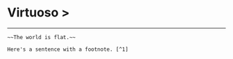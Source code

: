 # Virtuoso > 
---
	~~The world is flat.~~
<!--

	I need to highlight these ==very important words==.

 	```
{
  "firstName": "John",
  "lastName": "Smith",
  "age": 25
}
```

**muhammadali-mu/muhammadali-mu** is a ✨ _special_ ✨ repository because its `README.md` (this file) appears on your GitHub profile.

Here are some ideas to get you started:

- 🔭 I’m currently working on ...
- 🌱 I’m currently learning ...
- 👯 I’m looking to collaborate on ...
- 🤔 I’m looking for help with ...
- 💬 Ask me about ...
- 📫 How to reach me: ...
- 😄 Pronouns: ...
- ⚡ Fun fact: ...
-->
	Here's a sentence with a footnote. [^1]

[^1]: This is the footnote.

